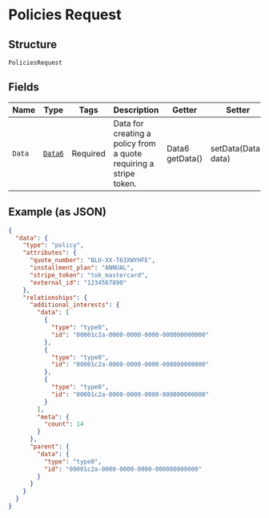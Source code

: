 
# Policies Request

## Structure

`PoliciesRequest`

## Fields

| Name | Type | Tags | Description | Getter | Setter |
|  --- | --- | --- | --- | --- | --- |
| `Data` | [`Data6`](../../doc/models/data-6.md) | Required | Data for creating a policy from a quote requiring a stripe token. | Data6 getData() | setData(Data6 data) |

## Example (as JSON)

```json
{
  "data": {
    "type": "policy",
    "attributes": {
      "quote_number": "BLU-XX-T63XWYHFE",
      "installment_plan": "ANNUAL",
      "stripe_token": "tok_mastercard",
      "external_id": "1234567890"
    },
    "relationships": {
      "additional_interests": {
        "data": [
          {
            "type": "type0",
            "id": "00001c2a-0000-0000-0000-000000000000"
          },
          {
            "type": "type0",
            "id": "00001c2a-0000-0000-0000-000000000000"
          },
          {
            "type": "type0",
            "id": "00001c2a-0000-0000-0000-000000000000"
          }
        ],
        "meta": {
          "count": 14
        }
      },
      "parent": {
        "data": {
          "type": "type0",
          "id": "00001c2a-0000-0000-0000-000000000000"
        }
      }
    }
  }
}
```

